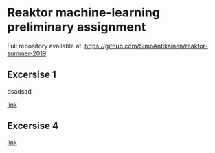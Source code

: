 # Reaktor machine-learning preliminary assignment

Full repository available at: https://github.com/SimoAntikainen/reaktor-summer-2019


## Excersise 1
dsadsad


[link](small-multiples-excersise1.html)








## Excersise 4

[link](prediction-excersise4.html)